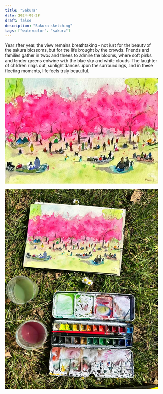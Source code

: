 ```yaml
---
title: "Sakura"
date: 2024-09-28
draft: false
description: "Sakura sketching"
tags: ["watercolor", "sakura"]
---
```

Year after year, the view remains breathtaking - not just for the beauty of the sakura blossoms, but for the life brought by the crowds. Friends and families gather in twos and threes to admire the blooms, where soft pinks and tender greens entwine with the blue sky and white clouds. The laughter of children rings out, sunlight dances upon the surroundings, and in these fleeting moments, life feels truly beautiful.

![sakura](./featured.jpg)

![sakura](./sakura.jpg)